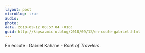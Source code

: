```yaml
---
layout: post
microblog: true
audio: 
photo: 
date: 2018-09-12 08:57:04 +0100
guid: http://kapsa.micro.blog/2018/09/12/en-coute-gabriel.html
---
```

En écoute : Gabriel Kahane - _Book of Travelers_.
